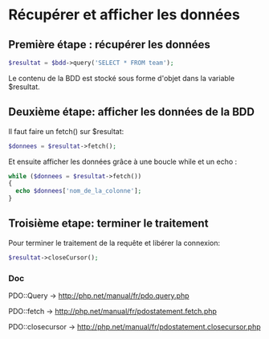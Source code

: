 # Récupérer et afficher les données
## Première étape : récupérer les données 

```PHP
$resultat = $bdd->query('SELECT * FROM team');
```

Le contenu de la BDD est stocké sous forme d'objet dans la variable $resultat.

## Deuxième étape: afficher les données de la BDD

Il faut faire un fetch() sur $resultat:

```PHP
$donnees = $resultat->fetch();
```

Et ensuite afficher les données grâce à une boucle while et un echo :

```PHP
while ($donnees = $resultat->fetch())
{
  echo $donnees['nom_de_la_colonne'];
}
```
## Troisième etape: terminer le traitement

Pour terminer le traitement de la requête et libérer la connexion:

```PHP
$resultat->closeCursor();
```


### Doc

PDO::Query -> http://php.net/manual/fr/pdo.query.php

PDO::fetch -> http://php.net/manual/fr/pdostatement.fetch.php

PDO::closecursor -> http://php.net/manual/fr/pdostatement.closecursor.php
